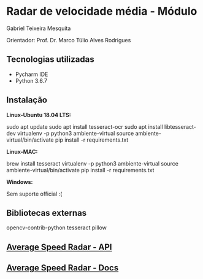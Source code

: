 # Radar de velocidade média - Módulo

Gabriel Teixeira Mesquita

Orientador: Prof. Dr. Marco Túlio Alves Rodrigues

## Tecnologias utilizadas
* Pycharm IDE
* Python 3.6.7

## Instalação

<b>Linux-Ubuntu 18.04 LTS:</b>

sudo apt update
sudo apt install tesseract-ocr
sudo apt install libtesseract-dev
virtualenv -p python3 ambiente-virtual
source ambiente-virtual/bin/activate
pip install -r requirements.txt

<b>Linux-MAC:</b>

brew install tesseract
virtualenv -p python3 ambiente-virtual
source ambiente-virtual/bin/activate
pip install -r requirements.txt

<b>Windows:</b>

Sem suporte official :(

## Bibliotecas externas

opencv-contrib-python
tesseract
pillow

## [Average Speed Radar - API](https://github.com/fnoquiq/average_speed_radar-central_api)
## [Average Speed Radar - Docs](https://github.com/fnoquiq/average_speed_radar-docs)
